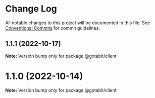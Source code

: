 # Change Log

All notable changes to this project will be documented in this file.
See [Conventional Commits](https://conventionalcommits.org) for commit guidelines.

## 1.1.1 (2022-10-17)

**Note:** Version bump only for package @gotabit/client





# 1.1.0 (2022-10-14)

**Note:** Version bump only for package @gotabit/client
